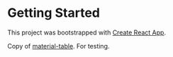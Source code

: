 # Getting Started

This project was bootstrapped with [Create React App](https://github.com/facebook/create-react-app).

Copy of [material-table](https://material-table.com/#/docs/get-started). For testing.
